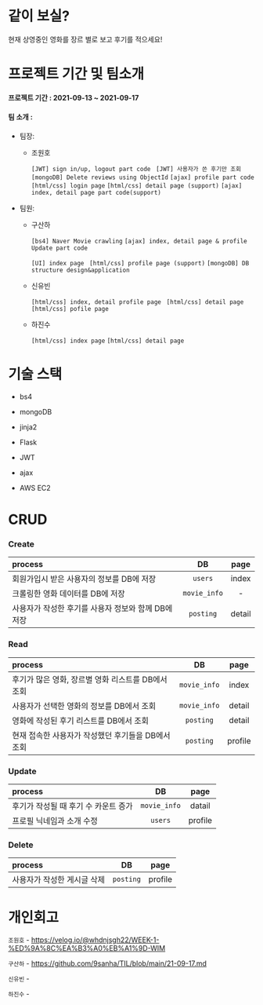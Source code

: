 # 같이 보실? 

현재 상영중인 영화를 장르 별로 보고 후기를 적으세요!



# 프로젝트 기간 및 팀소개

#### 프로젝트 기간 : 2021-09-13 ~ 2021-09-17

#### 팀 소개 :

- 팀장:

  - 조원호 

    `[JWT] sign in/up, logout part code`   ` [JWT] 사용자가 쓴 후기만 조회`  `[mongoDB] Delete reviews using ObjectId` `[ajax] profile part code` `[html/css] login page` `[html/css] detail page (support)` `[ajax] index, detail page part code(support)`

- 팀원:

  - 구산하

    `[bs4] Naver Movie crawling` `[ajax] index, detail page & profile Update part code`

    `[UI] index page ` `[html/css] profile page (support)`  `[mongoDB] DB structure design&application`

    

  - 신유빈

    `[html/css] index, detail profile page ` `[html/css] detail page` `[html/css] pofile page` 

  - 하진수

    `[html/css] index page` `[html/css] detail page` 



# 기술 스택

- bs4

- mongoDB

- jinja2

- Flask

- JWT

- ajax

- AWS EC2

  

# CRUD

### Create

| process                                             |        DB        |  page  |
| :-------------------------------------------------- | :--------------: | :----: |
| 회원가입시 받은 사용자의 정보를 DB에 저장           |   ```users```    | index  |
| 크롤링한 영화 데이터를 DB에 저장                    | ```movie_info``` |   -    |
| 사용자가 작성한 후기를 사용자 정보와 함께 DB에 저장 |  ```posting```   | detail |

### Read

| process                                            |        DB        |  page   |
| :------------------------------------------------- | :--------------: | :-----: |
| 후기가 많은 영화, 장르별 영화 리스트를 DB에서 조회 | ```movie_info``` |  index  |
| 사용자가 선택한 영화의 정보를 DB에서 조회          | ```movie_info``` | detail  |
| 영화에 작성된 후기 리스트를  DB에서 조회           |  ```posting```   | detail  |
| 현재 접속한 사용자가 작성했던 후기들을 DB에서 조회 |  ```posting```   | profile |

### Update

| process                              |        DB        |  page   |
| :----------------------------------- | :--------------: | :-----: |
| 후기가 작성될 때 후기 수 카운트 증가 | ```movie_info``` | datail  |
| 프로필 닉네임과 소개 수정            |   ```users```    | profile |

### Delete

| process                     |      DB       |  page   |
| :-------------------------- | :-----------: | :-----: |
| 사용자가 작성한 게시글 삭제 | ```posting``` | profile |



# 개인회고

``조원호`` - https://velog.io/@whdnjsgh22/WEEK-1-%ED%9A%8C%EA%B3%A0%EB%A1%9D-WIM

`구산하` - https://github.com/9sanha/TIL/blob/main/21-09-17.md

`신유빈` - 

`하진수` - 

